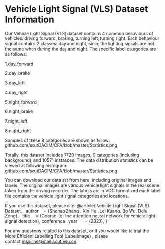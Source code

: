 # Vehicle Light Signal (VLS) Dataset Information


Our Vehicle Light Signal (VLS) dataset contains 4 common behaviours of vehicles: driving forward, braking, turning left, turning right. Each behaviour signal contains 2 classes: day and night, since the lighting signals are not the same when during the day and night. The specific label categories are as follows:

1.day_forward

2.day_brake

3.day_left

4.day_right

5.night_forward

6.night_brake

7.night_left

8.night_right

Samples of these 8 categories are shown as follow:
github.com/scutDACIM/CFA/blob/master/Statistics.png

Totally, this dataset includes 7720 images, 9 categories (including background), and 10571 instances. The data distribution statistics can be viewed at following histogram:
github.com/scutDACIM/CFA/blob/master/Statistics.png

You can download our data set from here, including original images and labels. The original images are various vehicle light signals in the real scene taken from the driving recorder. The labels are in VOC format and each label file contains the vehicle light signal categories and locations.

If you use this dataset, please cite:
@article{ Vehicle Light Signal (VLS) Dataset,
  author    = {Shenao Zhang , Xin He , Lei Kuang, Bo Wu, Delu Zeng},
  title     = {Coarse-to-fine attention neural network for vehicle light signal detection},
conference
  year      = {2020},
}

For any questions related to this dataset, or If you would like to trial the More Efficient Labelling Tool (LabelImage) , please contact msxinhe@mail.scut.edu.cn
